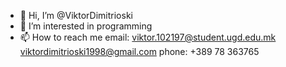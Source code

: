 - 👋 Hi, I’m @ViktorDimitrioski
- 👀 I’m interested in programming
- 📫 How to reach me
email: 
 viktor.102197@student.ugd.edu.mk
 viktordimitrioski1998@gmail.com
phone:
 +389 78 363765

<!---
ViktorDimitrioski/ViktorDimitrioski is a ✨ special ✨ repository because its `README.md` (this file) appears on your GitHub profile.
You can click the Preview link to take a look at your changes.
--->
